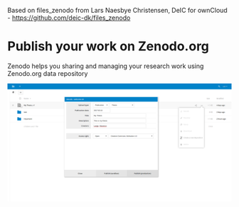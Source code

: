 Based on files_zenodo from Lars Naesbye Christensen, DeIC for ownCloud - https://github.com/deic-dk/files_zenodo

# Publish your work on Zenodo.org

Zenodo helps you sharing and managing your research work using Zenodo.org data repository

![example screenshot](screenshots/dialogpopup.png)